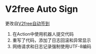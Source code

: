 # V2free Auto Sign

更改自[V2free自动签到](https://github.com/xiangxingxing/v2free_auto_sign)

1. 在Action中使用机器人提交代码
2. 重写了代码，添加了日志回滚和异常显示
3. 网络请求和日志记录强制使用UTF-8编码